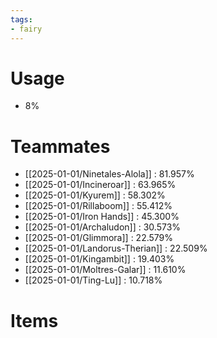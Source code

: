 ```yaml
---
tags:
- fairy
---
```

# Usage
- 8%
# Teammates
- [[2025-01-01/Ninetales-Alola]] : 81.957%
- [[2025-01-01/Incineroar]] : 63.965%
- [[2025-01-01/Kyurem]] : 58.302%
- [[2025-01-01/Rillaboom]] : 55.412%
- [[2025-01-01/Iron Hands]] : 45.300%
- [[2025-01-01/Archaludon]] : 30.573%
- [[2025-01-01/Glimmora]] : 22.579%
- [[2025-01-01/Landorus-Therian]] : 22.509%
- [[2025-01-01/Kingambit]] : 19.403%
- [[2025-01-01/Moltres-Galar]] : 11.610%
- [[2025-01-01/Ting-Lu]] : 10.718%
# Items
